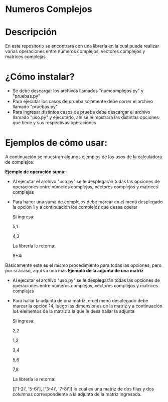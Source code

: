# Numeros Complejos
# Descripción
En este repositorio se encontrará con una librería en la cual puede realizar varias operaciones entre números complejos, vectores complejos y matrices complejas

# ¿Cómo instalar?
- Se debe descargar los archivos llamados "numcomplejos.py" y "pruebas.py"
- Para ejecutar los casos de prueba solamente debe correr el archivo llamado "pruebas.py"
- Para ingresar distintos casos de prueba debe descargar el archivo llamado "uso.py" y ejecutarlo, ahí se le mostrará las distintas opciones que tiene y sus respectivas operaciones

# Ejemplos de cómo usar:
A continuación se muestran algunos ejemplos de los usos de la calculadora de complejos:

**Ejemplo de operación suma:**
- Al ejecutar el archivo "uso.py" se le desplegarán todas las opciones de operaciones entre números complejos, vectores complejos y matrices complejas
- Para hacer una suma de complejos debe marcar en el menú desplegado la opción 1 y a continuación los complejos que desea operar

  Si ingresa:
  
    5,1

    4,3

  La librería le retorna:

    9+4i

Básicamente este es el mismo procedimiento para todas las opciones, pero por si acaso, aquí va una más
**Ejemplo de la adjunta de una matriz**
- Al ejecutar el archivo "uso.py" se le desplegarán todas las opciones de operaciones entre números complejos, vectores complejos y matrices complejas
- Para hallar la adjunta de una matriz, en el menú desplegado debe marcar la opción 14, luego las dimensiones de la matriz y a continuación los elementos de la matriz a la que le desa hallar la adjunta

  Si ingresa:
  
    2,2
    
    1,2
    
    3,4
    
    5,6
    
    7,8
    
  La librería le retorna:
    
    [['1-2i', '5-6i'], ['3-4i', '7-8i']]
    lo cual es una matriz de dos filas y dos columnas correspondiente a la adjunta de la matriz ingresada.

